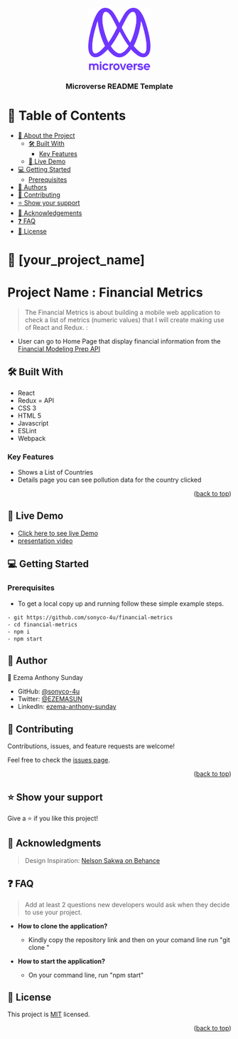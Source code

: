 <a name="readme-top"></a>

<div align="center">

  <img src="murple_logo.png" alt="logo" width="140"  height="auto" />
  <br/>

  <h3><b>Microverse README Template</b></h3>

</div>

# 📗 Table of Contents

- [📖 About the Project](#about-project)
  - [🛠 Built With](#built-with)
    - [Key Features](#key-features)
  - [🚀 Live Demo](#live-demo)
- [💻 Getting Started](#getting-started)
  - [Prerequisites](#prerequisites)
- [👥 Authors](#authors)
- [🤝 Contributing](#contributing)
- [⭐️ Show your support](#support)
- [🙏 Acknowledgements](#acknowledgements)
- [❓ FAQ](#faq)
- [📝 License](#license)

# 📖 [your_project_name] <a name="about-project"></a>

# Project Name : Financial Metrics

> The Financial Metrics is about building a mobile web application to check a list of metrics (numeric values) that I will create making use of React and Redux. :

- User can go to Home Page that display financial information from the [Financial Modeling Prep API](https://site.financialmodelingprep.com/developer/docs)

## 🛠 Built With <a name="built-with"></a>

- React
- Redux
  = API
- CSS 3
- HTML 5
- Javascript
- ESLint
- Webpack

### Key Features <a name="key-features"></a>

- Shows a List of Countries
- Details page you can see pollution data for the country clicked

<p align="right">(<a href="#readme-top">back to top</a>)</p>

## 🚀 Live Demo <a name="live-demo"></a>

- [Click here to see live Demo](https://deploy-preview-4--fastidious-yeot-7f3b0f.netlify.app)
- [presentation video](https://www.loom.com/share/c8fb2903a0ea47528596498e54774f65)

## 💻 Getting Started <a name="getting-started"></a>

### Prerequisites

- To get a local copy up and running follow these simple example steps.

```
- git https://github.com/sonyco-4u/financial-metrics
- cd financial-metrics
- npm i
- npm start
```

<!-- AUTHORS -->

## 👥 Author <a name="authors"></a>

👤 Ezema Anthony Sunday

- GitHub: [@sonyco-4u](https://github.com/sonyco-4u)
- Twitter: [@EZEMASUN](https://twitter.com/EZEMASUN)
- LinkedIn: [ezema-anthony-sunday](https://www.linkedin.com/in/sunday-athony-ezema/)

## 🤝 Contributing <a name="contributing"></a>

Contributions, issues, and feature requests are welcome!

Feel free to check the [issues page](https://github.com/sonyco-4u/financial-metrics/issues).

<p align="right">(<a href="#readme-top">back to top</a>)</p>

## ⭐️ Show your support <a name="support"></a>

Give a ⭐️ if you like this project!

## 🙏 Acknowledgments <a name="acknowledgements"></a>

> Design Inspiration: [Nelson Sakwa on Behance](https://www.behance.net/sakwadesignstudio)

<!-- FAQ (optional) -->

## ❓ FAQ <a name="faq"></a>

> Add at least 2 questions new developers would ask when they decide to use your project.

- **How to clone the application?**

  - Kindly copy the repository link and then on your comand line run "git clone <repository link>"

- **How to start the application?**

  - On your command line, run "npm start"

<!-- LICENSE -->

## 📝 License <a name="license"></a>

This project is [MIT](https://github.com/sonyco-4u/financial-metrics/blob/master/MIT.md) licensed.

<p align="right">(<a href="#readme-top">back to top</a>)</p>
